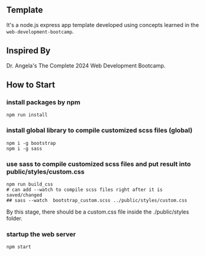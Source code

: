 ## Template
It's a node.js express app template developed using concepts learned in the `web-development-bootcamp`.

## Inspired By
Dr. Angela's The Complete 2024 Web Development Bootcamp.

## How to Start
### install packages by npm
```shell
npm run install
```
### install global library to compile customized scss files (global)
```shell
npm i -g bootstrap
npm i -g sass
```
### use sass to compile customized scss files and put result into public/styles/custom.css
```shell
npm run build_css
# can add --watch to compile scss files right after it is saved/changed
## sass --watch  bootstrap_custom.scss ../public/styles/custom.css
```
By this stage, there should be a custom.css file inside the ./public/styles folder.


### startup the web server
```shell
npm start
```
